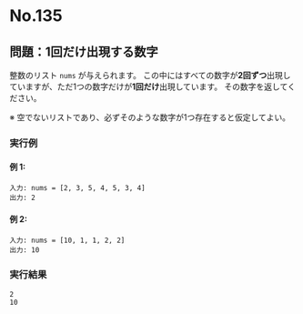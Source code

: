 # No.135

## 問題：1回だけ出現する数字

整数のリスト `nums` が与えられます。
この中にはすべての数字が**2回ずつ**出現していますが、ただ1つの数字だけが**1回だけ**出現しています。
その数字を返してください。

※ 空でないリストであり、必ずそのような数字が1つ存在すると仮定してよい。

### 実行例

#### 例 1:

```
入力: nums = [2, 3, 5, 4, 5, 3, 4]
出力: 2
```

#### 例 2:

```
入力: nums = [10, 1, 1, 2, 2]
出力: 10
```

### 実行結果

```text
2
10
```
